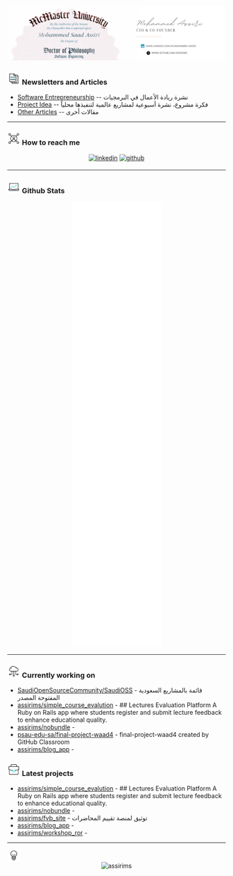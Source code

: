 <p align="center"><img src="https://github.com/assirims/assirims/blob/main/assets/banner.png" /></p>

### <img src="./assets/1.gif" width ="30" /><b> Newsletters and Articles</b>

- [Software Entrepreneurship](https://www.linkedin.com/newsletters/%D8%B1%D9%8A%D8%A7%D8%AF%D8%A9-%D8%A7%D9%84%D8%A3%D8%B9%D9%85%D8%A7%D9%84-%D9%81%D9%8A-%D8%A7%D9%84%D8%A8%D8%B1%D9%85%D8%AC%D9%8A%D8%A7%D8%AA-7120424670171918338/)
-- نشرة ريادة الأعمال في البرمجيات
- [Project Idea](https://www.linkedin.com/newsletters/%25D9%2581%25D9%2583%25D8%25B1%25D8%25A9-%25D9%2585%25D8%25B4%25D8%25B1%25D9%2588%25D8%25B9-7195055915396452352/)
-- فكرة مشروع، نشرة أسبوعية لمشاريع عالمية لتنفيذها محلياً
- [Other Articles](https://www.linkedin.com/in/mohammed-assiri/recent-activity/articles/)
-- مقالات أخرى

---

### <img src="./assets/2.gif" width ="30" /><b> How to reach me</b>

<div align='center'>
    <a href="https://linkedin.com/in/mohammed-assiri" target="_blank"><img src="https://img.shields.io/badge/linkedin:  Mohammed Assiri-%2300acee.svg?color=405DE6&style=for-the-badge&logo=linkedin&logoColor=white" alt=linkedin style="margin-bottom: 5px;"/></a>
    <a href="https://github.com/assirims" target="_blank"><img src="https://img.shields.io/badge/github:  @assirims-%2300acee.svg?color=000000&style=for-the-badge&logo=github&logoColor=white" alt=github style="margin-bottom: 5px;"/></a>
</div>

---

### <img src="./assets/3.gif" width ="30" /><b> Github Stats</b><br>

<div align="center"><img src="https://github.com/assirims/assirims/raw/main/github-metrics.svg" /></div>

---

### <img src="./assets/4.gif" width ="30" /> Currently working on

- [SaudiOpenSourceCommunity/SaudiOSS](https://github.com/SaudiOpenSourceCommunity/SaudiOSS) - قائمة بالمشاريع السعودية المفتوحة المصدر
- [assirims/simple_course_evalution](https://github.com/assirims/simple_course_evalution) - ## Lectures Evaluation Platform  A Ruby on Rails app where students register and submit lecture feedback to enhance educational quality.
- [assirims/nobundle](https://github.com/assirims/nobundle) - 
- [psau-edu-sa/final-project-waad4](https://github.com/psau-edu-sa/final-project-waad4) - final-project-waad4 created by GitHub Classroom
- [assirims/blog_app](https://github.com/assirims/blog_app) - 
### <img src="./assets/5.gif" width ="30" /> Latest projects

- [assirims/simple_course_evalution](https://github.com/assirims/simple_course_evalution) - ## Lectures Evaluation Platform  A Ruby on Rails app where students register and submit lecture feedback to enhance educational quality.
- [assirims/nobundle](https://github.com/assirims/nobundle) - 
- [assirims/fvb_site](https://github.com/assirims/fvb_site) - توثيق لمنصة تقييم المحاضرات
- [assirims/blog_app](https://github.com/assirims/blog_app) - 
- [assirims/workshop_ror](https://github.com/assirims/workshop_ror) - 

---

<img src="./assets/6.gif" width ="30" align="center" />
<div align="center"><img src="https://komarev.com/ghpvc/?username=assirims&label=Profile%20views&color=lightgrey&style=for-the-badge" alt="assirims" /></div><br /><br />
